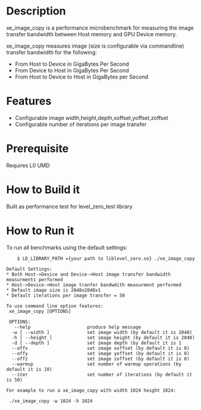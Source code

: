 # Description
xe_image_copy is a performance microbenchmark for measuring the image transfer bandwidth between Host memory and GPU Device memory.

xe_image_copy  measures image (size is configurable via commandline)  transfer bandwidth for the following:
* From Host to Device  in GigaBytes Per Second 
* From Device to Host in GigaBytes Per Second
* From Host to Device to Host in GigaBytes per Second

# Features
* Configurable image width,height,depth,xoffset,yoffset,zoffset
* Configurable number of iterations per image transfer

# Prerequisite
  Requires L0 UMD 
  
# How to Build it
Built as performance test for level_zero_test library

# How to Run it
To run all benchmarks using the default settings: 
```
    $ LD_LIBRARY_PATH ={your path to liblevel_zero.so} ./xe_image_copy
	
Default Settings:
* Both Host->Device and Device->Host image transfer bandwidth measurments performed 
* Host->Device->Host image tranfer bandwdith measurment performed
* Default image size is 2048x2048x1
* Default iterations per image transfer = 50

To use command line option features:
 xe_image_copy [OPTIONS]

 OPTIONS:
   --help                     produce help message
  -w [ --width ]              set image width (by default it is 2048)
  -h [ --height ]             set image height (by default it is 2048)
  -d [ --depth ]              set image depth (by default it is 1
  --offx                      set image xoffset (by default it is 0)
  --offy                      set image yoffset (by default it is 0)
  --offz                      set image zoffset (by default it is 0)
  --warmup                    set number of warmup operations (by default it is 10)
  --iter                      set number of iterations (by default it is 50)

For example to run a xe_image_copy with width 1024 height 1024:

 ./xe_image_copy -w 1024 -h 1024


